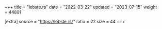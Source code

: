 +++
title = "lobste.rs"
date = "2022-03-22"
updated = "2023-07-15"
weight = 44801

[extra]
source = "https://lobste.rs/"
ratio = 22
size = 44
+++
